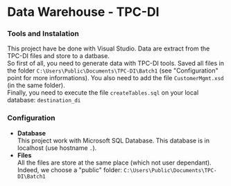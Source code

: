 # Data Warehouse - TPC-DI

### Tools and Instalation
This project have be done with Visual Studio.  Data are extract from the TPC-DI files and store to a datbase.       
So first of all, you need to generate data with TPC-DI tools.  Saved all files in the folder `C:\Users\Public\Documents\TPC-DI\Batch1` (see "Configuration" point for more informations).
You also need to add the file `CustomerMgmt.xsd` (in the same folder).        
Finally, you need to execute the file `createTables.sql` on your local database: `destination_di`


### Configuration

- **Database**     
  This project work with Microsoft SQL Database.  This database is in localhost (use hostname `.`).     
- **Files**         
  All the files are store at the same place (which not user dependant).  Indeed, we choose a "public" folder: `C:\Users\Public\Documents\TPC-DI\Batch1`


